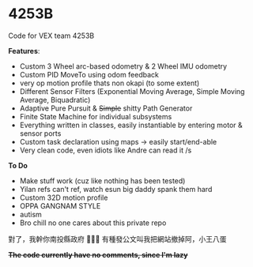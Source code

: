 # 4253B
Code for VEX team 4253B

**Features**:
- Custom 3 Wheel arc-based odometry & 2 Wheel IMU odometry
- Custom PID MoveTo using odom feedback
- very op motion profile thats non okapi (to some extent)
- Different Sensor Filters (Exponential Moving Average, Simple Moving Average, Biquadratic)
- Adaptive Pure Pursuit & ~~Simple~~ shitty Path Generator
- Finite State Machine for individual subsystems
- Everything written in classes, easily instantiable by entering motor & sensor ports
- Custom task declaration using maps -> easily start/end-able
- Very clean code, even idiots like Andre can read it /s

**To Do**
- Make stuff work (cuz like nothing has been tested)
- Yilan refs can't ref, watch esun big daddy spank them hard
- Custom 32D motion profile
- OPPA GANGNAM STYLE
- autism
- Bro chill no one cares about this private repo

對了，我幹你南投縣政府 🖕🖕🖕
有種發公文叫我把網站撤掉阿，小王八蛋

~~**The code currently have no comments, since I'm lazy**~~
